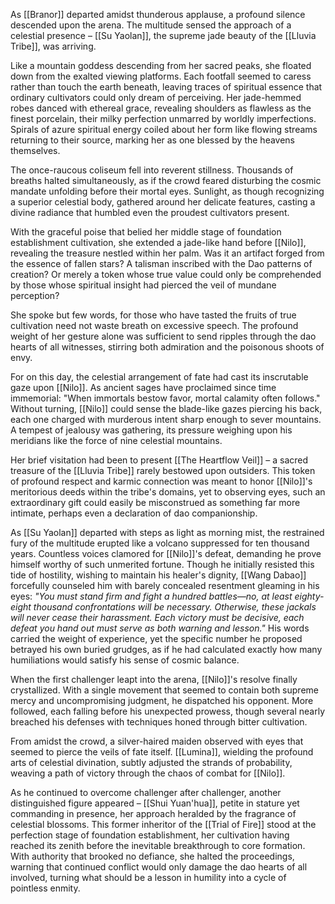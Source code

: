 As [[Branor]] departed amidst thunderous applause, a profound silence descended upon the arena. The multitude sensed the approach of a celestial presence – [[Su Yaolan]], the supreme jade beauty of the [[Lluvia Tribe]], was arriving.

Like a mountain goddess descending from her sacred peaks, she floated down from the exalted viewing platforms. Each footfall seemed to caress rather than touch the earth beneath, leaving traces of spiritual essence that ordinary cultivators could only dream of perceiving. Her jade-hemmed robes danced with ethereal grace, revealing shoulders as flawless as the finest porcelain, their milky perfection unmarred by worldly imperfections. Spirals of azure spiritual energy coiled about her form like flowing streams returning to their source, marking her as one blessed by the heavens themselves.

The once-raucous coliseum fell into reverent stillness. Thousands of breaths halted simultaneously, as if the crowd feared disturbing the cosmic mandate unfolding before their mortal eyes. Sunlight, as though recognizing a superior celestial body, gathered around her delicate features, casting a divine radiance that humbled even the proudest cultivators present.

With the graceful poise that belied her middle stage of foundation establishment cultivation, she extended a jade-like hand before [[Nilo]], revealing the treasure nestled within her palm. Was it an artifact forged from the essence of fallen stars? A talisman inscribed with the Dao patterns of creation? Or merely a token whose true value could only be comprehended by those whose spiritual insight had pierced the veil of mundane perception?

She spoke but few words, for those who have tasted the fruits of true cultivation need not waste breath on excessive speech. The profound weight of her gesture alone was sufficient to send ripples through the dao hearts of all witnesses, stirring both admiration and the poisonous shoots of envy.

For on this day, the celestial arrangement of fate had cast its inscrutable gaze upon [[Nilo]]. As ancient sages have proclaimed since time immemorial: "When immortals bestow favor, mortal calamity often follows." Without turning, [[Nilo]] could sense the blade-like gazes piercing his back, each one charged with murderous intent sharp enough to sever mountains. A tempest of jealousy was gathering, its pressure weighing upon his meridians like the force of nine celestial mountains.

Her brief visitation had been to present [[The Heartflow Veil]] – a sacred treasure of the [[Lluvia Tribe]] rarely bestowed upon outsiders. This token of profound respect and karmic connection was meant to honor [[Nilo]]'s meritorious deeds within the tribe's domains, yet to observing eyes, such an extraordinary gift could easily be misconstrued as something far more intimate, perhaps even a declaration of dao companionship.

As [[Su Yaolan]] departed with steps as light as morning mist, the restrained fury of the multitude erupted like a volcano suppressed for ten thousand years. Countless voices clamored for [[Nilo]]'s defeat, demanding he prove himself worthy of such unmerited fortune. Though he initially resisted this tide of hostility, wishing to maintain his healer's dignity, [[Wang Dabao]] forcefully counseled him with barely concealed resentment gleaming in his eyes: _"You must stand firm and fight a hundred battles—no, at least eighty-eight thousand confrontations will be necessary. Otherwise, these jackals will never cease their harassment. Each victory must be decisive, each defeat you hand out must serve as both warning and lesson."_ His words carried the weight of experience, yet the specific number he proposed betrayed his own buried grudges, as if he had calculated exactly how many humiliations would satisfy his sense of cosmic balance.

When the first challenger leapt into the arena, [[Nilo]]'s resolve finally crystallized. With a single movement that seemed to contain both supreme mercy and uncompromising judgment, he dispatched his opponent. More followed, each falling before his unexpected prowess, though several nearly breached his defenses with techniques honed through bitter cultivation.

From amidst the crowd, a silver-haired maiden observed with eyes that seemed to pierce the veils of fate itself. [[Lumina]], wielding the profound arts of celestial divination, subtly adjusted the strands of probability, weaving a path of victory through the chaos of combat for [[Nilo]].

As he continued to overcome challenger after challenger, another distinguished figure appeared – [[Shui Yuan'hua]], petite in stature yet commanding in presence, her approach heralded by the fragrance of celestial blossoms. This former inheritor of the [[Trial of Fire]] stood at the perfection stage of foundation establishment, her cultivation having reached its zenith before the inevitable breakthrough to core formation. With authority that brooked no defiance, she halted the proceedings, warning that continued conflict would only damage the dao hearts of all involved, turning what should be a lesson in humility into a cycle of pointless enmity.
